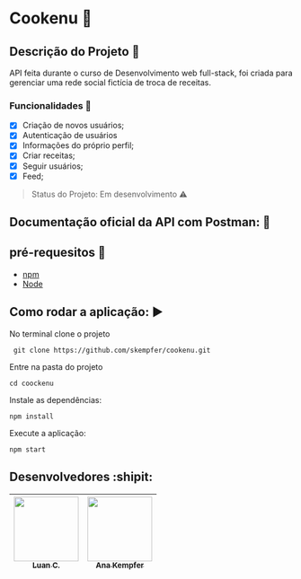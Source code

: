 # Cookenu :pushpin:

## Descrição do Projeto :book:
<p align="justify">API feita durante o curso de Desenvolvimento web full-stack, foi criada para gerenciar uma rede social fictícia de troca de receitas.
</p>

### Funcionalidades  :checkered_flag:

- [X] Criação de novos usuários;
- [X] Autenticação de usuários
- [X] Informações do próprio perfil;
- [X] Criar receitas;
- [X] Seguir usuários;
- [X] Feed;

> Status do Projeto: Em desenvolvimento :warning:

## Documentação oficial da API com Postman: :rocket:



## pré-requesitos :no_entry_sign:
* [npm](https://docs.npmjs.com/cli/install#:~:text=npm%20install%20(in%20package%20directory,directory)%20as%20a%20global%20package.)
* [Node](https://docs.npmjs.com/downloading-and-installing-node-js-and-npm)

## Como rodar a aplicação: :arrow_forward:

No terminal clone o projeto

```
 git clone https://github.com/skempfer/cookenu.git
 ```

Entre na pasta do projeto

```
cd coockenu
```

Instale as dependências: 

```
npm install
```

Execute a aplicação: 

```
npm start
```

## Desenvolvedores :shipit:

[<img src="https://avatars1.githubusercontent.com/u/42410437?s=400&u=c67a305a5c8edd24e59bbe5ef40a543670afceea&v=4" width=115 > <br> <sub> Luan C. </sub>](https://github.com/luancn4) | [<img src="https://avatars3.githubusercontent.com/u/59899999?s=400&u=4270d2c247eb059c14091c0e63f8af7fb6b4d203&v=4" width=115 > <br> <sub> Ana Kempfer </sub>](https://github.com/skempfer) | 
|-------- | -------- |
